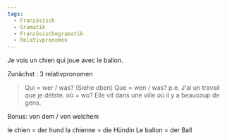 ```yaml
---
tags:
  - Französisch
  - Gramatik
  - Französischegramatik
  - Relativpronomen
---
```

Je vois un chien
qui joue avec le ballon.

Zunächst : 3 relativpronomen
> Qui = wer / was? (Siehe oben) 
> Que = wen / was?
> 	p.e. J‘ai un travail *que* je détste.
> où = wo?
> 	Elle vit dans une ville *où* il y a beaucoup de gens.

Bonus: von dem / von welchem



le chien = der hund
la chienne = die Hündin
Le ballon = der Ball